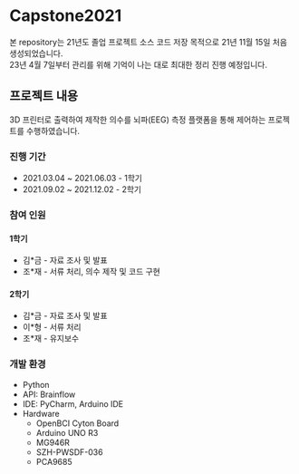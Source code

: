 # Capstone2021 
본 repository는 21년도 졸업 프로젝트 소스 코드 저장 목적으로 21년 11월 15일 처음 생성되었습니다.  
23년 4월 7일부터 관리를 위해 기억이 나는 대로 최대한 정리 진행 예정입니다.

## 프로젝트 내용
3D 프린터로 출력하여 제작한 의수를 뇌파(EEG) 측정 플랫폼을 통해 제어하는 프로젝트를 수행하였습니다.

### 진행 기간
* 2021.03.04 ~ 2021.06.03 - 1학기  
* 2021.09.02 ~ 2021.12.02 - 2학기

### 참여 인원
#### 1학기
* 김\*금 - 자료 조사 및 발표  
* 조\*재 - 서류 처리, 의수 제작 및 코드 구현
#### 2학기
* 김\*금 - 자료 조사 및 발표  
* 이\*형 - 서류 처리  
* 조\*재 - 유지보수

### 개발 환경
* Python
* API: Brainflow
* IDE: PyCharm, Arduino IDE
* Hardware
  * OpenBCI Cyton Board
  * Arduino UNO R3
  * MG946R
  * SZH-PWSDF-036
  * PCA9685
